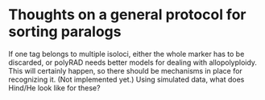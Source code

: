 # Thoughts on a general protocol for sorting paralogs

If one tag belongs to multiple isoloci, either the whole marker has to be
discarded, or polyRAD needs better models for dealing with allopolyploidy.
This will certainly happen, so there should be mechanisms in place for
recognizing it.  (Not implemented yet.)  Using simulated data, what does
Hind/He look like for these?
